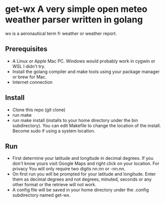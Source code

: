 # get-wx A very simple open meteo weather parser written in golang

wx is a aeronautical term fr weather or weather report.

## Prerequisites

* A Linux or Apple Mac PC. Windows would probably work in cygwin or WSL I didn't try.
* Install the golang compiler and make tools using your package manager or brew for Mac.
* Internet connection

## Install

* Clone this repo (git clone)
* run make
* run make install (installs to your home directory under the bin subdirectory). You can edit Makefile to change the location of the install. Become sudo if using a system location.

## Run

* First determine your latitude and longitude in decimal degrees. If you don't know yours visit Google Maps and right click on your location. For privacy You will only require two digits nn.nn or -nn.nn. 
* On first run you will be prompted for your latitude and longitude. Enter them as decimal degrees and not degrees, minuted, seconds or any other format or the retrieve will not work. 
* A config file will be saved in your home directory under the .config subdirectory named get-wx.